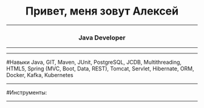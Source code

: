 <h1 align="center">Привет, меня зовут Алексей</a></h1>
<hr/>
<h3 align="center">Java Developer</h3>
<hr/>

<hr/>
#Навыки
Java, GIT, Maven, JUnit, PostgreSQL, JCDB, Multithreading, HTML5, Spring (MVC, Boot, Data, REST), Tomcat, Servlet, Hibernate, ORM, Docker, Kafka, Kubernetes 
<hr/>
#Инструменты:
<hr/>
